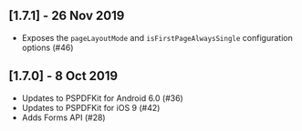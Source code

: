 ## [1.7.1] - 26 Nov 2019 

- Exposes the `pageLayoutMode` and `isFirstPageAlwaysSingle` configuration options (#46)

## [1.7.0] - 8 Oct 2019 

- Updates to PSPDFKit for Android 6.0 (#36)
- Updates to PSPDFKit for iOS 9 (#42)
- Adds Forms API (#28)
